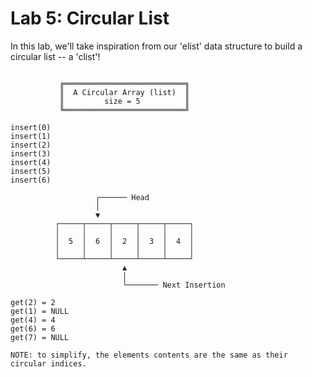 # Lab 5: Circular List

In this lab, we'll take inspiration from our 'elist' data structure to build a circular list -- a 'clist'!


```

           ╔═══════════════════════════╗
           ║  A Circular Array (list)  ║
           ║         size = 5          ║
           ╚═══════════════════════════╝

insert(0)
insert(1)
insert(2)
insert(3)
insert(4)
insert(5)
insert(6)

                   ┌────── Head
                   │
                   ▼
          ┌─────┬─────┬─────┬─────┬─────┐
          │     │     │     │     │     │
          │  5  │  6  │  2  │  3  │  4  │
          │     │     │     │     │     │
          └─────┴─────┴─────┴─────┴─────┘
                         ▲
                         │
                         └─────── Next Insertion

get(2) = 2
get(1) = NULL
get(4) = 4
get(6) = 6
get(7) = NULL

NOTE: to simplify, the elements contents are the same as their
circular indices.
```
